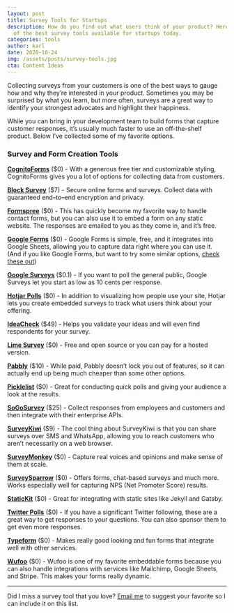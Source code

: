 ```yaml
---
layout: post
title: Survey Tools for Startups
description: How do you find out what users think of your product? Here are some
  of the best survey tools available for startups today.
categories: tools
author: karl
date: 2020-10-24
img: /assets/posts/survey-tools.jpg
cta: Content Ideas
---
```


Collecting surveys from your customers is one of the best ways to gauge how and why they’re interested in your product. Sometimes you may be surprised by what you learn, but more often, surveys are a great way to identify your strongest advocates and highlight their happiness.

While you can bring in your development team to build forms that capture customer responses, it’s usually much faster to use an off-the-shelf product. Below I’ve collected some of my favorite options.

<!-- signup -->

### Survey and Form Creation Tools

**[CognitoForms](https://www.cognitoforms.com/)** ($0) - With a generous free tier and customizable styling, CognitoForms gives you a lot of options for collecting data from customers.

**[Block Survey](https://blocksurvey.io/)** ($7) - Secure online forms and surveys. Collect data with guaranteed end–to–end encryption and privacy.

**[Formspree](https://formspree.io/)** ($0) - This has quickly become my favorite way to handle contact forms, but you can also use it to embed a form on any static website. The responses are emailed to you as they come in, and it’s free.

**[Google Forms](https://www.google.com/forms/about/)** ($0) - Google Forms is simple, free, and it integrates into Google Sheets, allowing you to capture data right where you can use it. (And if you like Google Forms, but want to try some similar options, [check these out](https://www.karllhughes.com/posts/google-forms-alternatives))

**[Google Surveys](https://www.google.com/analytics/surveys/)** ($0.1) - If you want to poll the general public, Google Surveys let you start as low as 10 cents per response.

**[Hotjar Polls](https://www.hotjar.com/tour/#polls)** ($0) - In addition to visualizing how people use your site, Hotjar lets you create embedded surveys to track what users think about your offering.

**[IdeaCheck](http://www.ideacheck.io/)** ($49) - Helps you validate your ideas and will even find respondents for your survey.

**[Lime Survey](https://www.limesurvey.org/)** ($0) - Free and open source or you can pay for a hosted version.

**[Pabbly](https://www.pabbly.com/form-builder/)** ($10) - While paid, Pabbly doesn’t lock you out of features, so it can actually end up being much cheaper than some other options.

**[Picklelist](http://pickle.monkeytest.it/)** ($0) - Great for conducting quick polls and giving your audience a look at the results.

**[SoGoSurvey](https://www.sogosurvey.com/)** ($25) - Collect responses from employees and customers and then integrate with their enterprise APIs.

**[SurveyKiwi](https://surveykiwi.com/)** ($9) - The cool thing about SurveyKiwi is that you can share surveys over SMS and WhatsApp, allowing you to reach customers who aren’t necessarily on a web browser.

**[SurveyMonkey](https://www.surveymonkey.com/)** ($0) - Capture real voices and opinions and make sense of them at scale.

**[SurveySparrow](https://surveysparrow.com/)** ($0) - Offers forms, chat-based surveys and much more. Works especially well for capturing NPS (Net Promoter Score) results.

**[StaticKit](https://statickit.com/)** ($0) - Great for integrating with static sites like Jekyll and Gatsby.

**[Twitter Polls](https://blog.twitter.com/official/en_us/a/2015/introducing-twitter-polls.html)** ($0) - If you have a significant Twitter following, these are a great way to get responses to your questions. You can also sponsor them to get even more responses.

**[Typeform](https://www.typeform.com/)** ($0) - Makes really good looking and fun forms that integrate well with other services.

**[Wufoo](https://www.wufoo.com/gallery/templates/surveys/)** ($0) - Wufoo is one of my favorite embeddable forms because you can also handle integrations with services like Mailchimp, Google Sheets, and Stripe. This makes your forms really dynamic.

---

Did I miss a survey tool that you love? [Email me](mailto:karl@draft.dev) to suggest your favorite so I can include it on this list.
